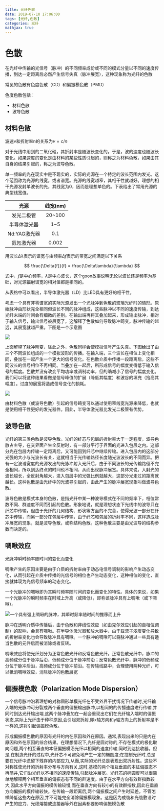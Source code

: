 ```yaml
---
title: 光纤色散
date: 2019-07-10 17:06:00
tags: [光纤,色散]
categories: 光纤
mathjax: true
---
```

<meta name="referrer" content="no-referrer" />

# 色散

在光纤中传输的光信号（脉冲）的不同频率成份或不同的模式分量以不同的速度传播，到达一定距离后必然产生信号失真（脉冲展宽），这种现象称为光纤的色散

常见的色散有色度色散（CD）和偏振模色散（PMD）

色度色散包括：
* 材料色散
* 波导色散

## 材料色散

波速v和折射率n的关系为$v=c/n$

对于光线中用到的二氧化硅，其折射率是随波长变化的，于是，波的速度也随波长变化。如果速度的变化是由材料的某些性质引起的，则称之为材料色散，如果由其自身的结果引起的，称之为波导色散。

单一频率的光在现实中是不现实的，实际的光源在一个特定的波长范围内发光。这个范围称为光源的线宽，或者谱宽。光源的线宽越窄，其相干性就越好。理想的相干光源发射单波长的光，其线宽为0，因而是理想单色的。下表给出了常用光源的典型线宽值。

|  光源 |线宽(nm)|
| :---: | :---: |
|发光二极管|20~100|
|半导体激光器|1~5|
|Nd:YAG激光器|0.1|
|氦氖激光器|0.002|

用波长$\Delta\lambda$表示的谱宽与由频率$\Delta{f}$表示的带宽之间满足以下关系

$$ \frac{\Delta{f}}{f} = \frac{\Delta\lambda}{\lambda} $$

式中，$f$是中心频率，$\lambda$是中心波长，这个goon故事说明无论以波长还是频率为基础，对光源辐射谱宽的相对值都是相同的。

从表格中可以看出，半导体激光器（LD）比LED具有更好的相干性。

考虑一个具有非零谱宽的实际光源发出一个光脉冲到色散的玻璃光纤时的情形。原始脉冲由形状完全相同但波长不同的脉冲组成，这些脉冲以不同的速度传输，到达光纤末端的时间会有细微的差别。在输出端再将其叠加起来，形成输出脉冲，相对于输入信号，输出信号被展宽了。这解释了色散如何导致脉冲畸变。脉冲传输的越远，其展宽就越严重。下图是一个示意图

![](http://ww1.sinaimg.cn/large/006eDJDNly1g4vma6ct97j30ke0i23zo.jpg)

上面解释了脉冲畸变，除此之外，色散同样会使模拟信号产生失真。下图给出了由三个不同波长组成的一个模拟波形的传播。在输入端，三个波长在相位上变化相同，叠加在一起产生一个更大的信号变化。在色散介质中传播一段距离后，这些不同波长的信号相位不再相同。当叠加在一起后，所形成信号的幅度变得低于输入信号的幅度。色散并没有改变平均功率或调制功率，但的确减小了信号的幅度变化。我们可以将这种结果看做是信号峰值的扩展（降低其幅度）和波谷的填充（抬高其幅度）。过度的展宽将造成信号变化的损耗。

![](http://ww1.sinaimg.cn/large/006eDJDNly1g4vmfzqj05j30g40c7t9o.jpg)

由材料色散（或波导色散）引起的信号畸变可以通过使用窄线宽光源来降低，也就是使用相干性更好的发光器件。因此，半导体激光器比发光二极管有优势。


## 波导色散

光纤的第三类色散是波导色散。光纤的纤芯与包层的折射率大于一定程度，波导色散占主导，在交界面产生全反射时，有一部分平行于界面的光进入包层之内。这部分光在包层内传输一定距离后，又可能回到纤芯中继续传输。进入包层内的这部分光强的大小与光波长有关，这就相当于光传输路径长度随光波波长的不同而异。把有一定波谱宽度的光源发出的光脉冲射入光纤后，由于不同波长的光传输路径不完全相同，所以到达终点的时间也不相同，从而出现脉冲展宽。具体来说，入射光的波长越长，全反射角越大，进入包层中的光强比例就越大，这部分光走过的距离就越长。这种色散是由光纤中的光波导引起的，由此产生的脉冲展宽现象叫做波导色散。

波导色散是模式本身的色散，是指光纤中某一种波导模式在不同的频率下，相位常数不同、群速度不同而引起的色散。形象地说，就是理想状态下光线中的波导只在纤芯中传输，但由于光纤的几何结构、形状等方面的不完善，使得光波一部分在纤芯中传输，而另一部分在包层中传输，由于纤芯和包层的折射率不同，这样造成脉冲展宽的现象，就是波导色散，或称结构色散。这种色散主要是由光波导的结构参数而决定的。

## 啁啾效应

光脉冲瞬时频率随时间的变化而变化

啁啾产生的原因主要是由于介质的折射率由于动态电信号调制的影响产生动态变化，从而引起在介质中传播的光信号的相位也产生动态变化，这种相位的变化，直接就体现为光信号频率的动态变化。

一个光脉冲的啁啾即为其瞬时频率随时间的变化而变化的特性。具体的来说，如果一个光脉冲的瞬时频率在时域上升高（或降低），即称该脉冲具有上啁啾（或下啁啾）。 

![一个具有强上啁啾的脉冲，其瞬时频率随时间的推移而上升](http://ww1.sinaimg.cn/large/006eDJDNly1g4vp1uqx0cj30na0cbgm3.jpg)

脉冲在透明介质中传播后，由于色散和非线性效应（如由克尔效应引起的自相位调制）的影响，会具有啁啾。在半导体激光器和放大器中，由于载流子浓度变化导致的折射率变化也会导致脉冲具有啁啾。一个脉冲的啁啾可以将脉冲通过一些具有适当色散的元件后而被消除或者反转。

啁啾效应将使光纤划分为正常色散光纤和反常色散光纤。正常色散光纤中，脉冲的高频成分位于脉冲后沿，低频成分位于脉冲前沿；反常色散光纤中，脉冲的低频成分位于脉冲后沿，高频成分位于脉冲前沿。在传输线路中，合理使用两种光纤，可以抵消啁啾效应，消除脉冲的色散展宽



## 偏振模色散（Polarization Mode Dispersion）

一个信号脉冲沿着理想的对称圆形单模光纤在不受外界干扰情况下传输时,光纤输入端的光脉冲可分裂成两个垂直的偏振输出脉冲,以相同的的传播速度进行传输,并同时到达光纤输出端,这两个脉冲叠加在一起会重现出它们在光纤输入端时的偏振状态,实际上光纤由于种种原因,会引起双折射,即x轴方向和y轴方向上的折射率是不一样的,这将引起偏振模色散。

形成偏振模色散的原因有光纤的内在原因和外在原因。通常,表现出来的只是内在原因和外在原因的综合结果。在理想情况下,光纤是圆对称的,不存在模式的极化取向问题,两个相互垂直的本征偏振模沿光纤以相同的速度传输,同时到达接收器。但是,在制造光纤的过程中,光纤芯不可避免地产生一定的椭圆度;在拉制光纤时,总是要在光纤中遗留下残存的内部应力,从而,实际的光纤总是表现出双折射性。这些不对称性使光纤的折射率分布与方向有关,这时,基模的两个相互垂直的本征偏振态不再简并,它们沿光纤以不相同的速度传输,引起脉冲展宽。光纤芯的椭圆度可以很简单地解释两个相互垂直的偏振态有不同的群速度。由于在水平方向有效群指数较大,因此水平方向偏振的模传输较慢,而在垂直方向有较小的有效群指数,因此在垂直方向偏振的模传输较快。在传输一段距离后,两个偏振模之间产生时延差。不管怎样降低这些内在原因,并不可能完全消除偏振模现象。这是因为成缆和光缆敷设时产生的应力、光缆熔接或连接器等外在因素都要影响偏振模色散







